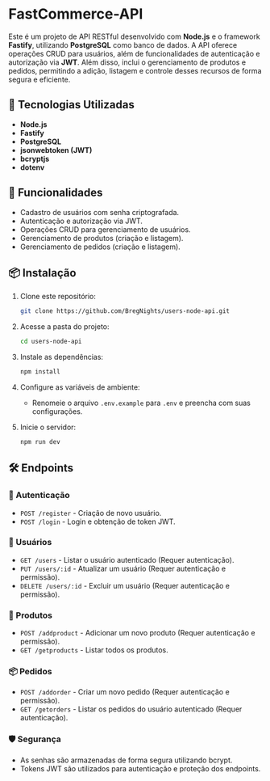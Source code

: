 # FastCommerce-API

Este é um projeto de API RESTful desenvolvido com **Node.js** e o framework **Fastify**, utilizando **PostgreSQL** como banco de dados. A API oferece operações CRUD para usuários, além de funcionalidades de autenticação e autorização via **JWT**. Além disso, inclui o gerenciamento de produtos e pedidos, permitindo a adição, listagem e controle desses recursos de forma segura e eficiente.

## 🚀 Tecnologias Utilizadas

- **Node.js**
- **Fastify**
- **PostgreSQL**
- **jsonwebtoken (JWT)**
- **bcryptjs**
- **dotenv**

## 📌 Funcionalidades

- Cadastro de usuários com senha criptografada.
- Autenticação e autorização via JWT.
- Operações CRUD para gerenciamento de usuários.
- Gerenciamento de produtos (criação e listagem).
- Gerenciamento de pedidos (criação e listagem).


## 📦 Instalação

1. Clone este repositório:
   ```sh
   git clone https://github.com/BregNights/users-node-api.git
   ```

2. Acesse a pasta do projeto:
   ```sh
   cd users-node-api
   ```

3. Instale as dependências:
   ```sh
   npm install
   ```

4. Configure as variáveis de ambiente:
   - Renomeie o arquivo `.env.example` para `.env` e preencha com suas configurações.

5. Inicie o servidor:
   ```sh
   npm run dev
   ```

## 🛠 Endpoints

### 🔑 Autenticação
- `POST /register` - Criação de novo usuário.
- `POST /login` - Login e obtenção de token JWT.

### 👤 Usuários
- `GET /users` - Listar o usuário autenticado (Requer autenticação).
- `PUT /users/:id` - Atualizar um usuário (Requer autenticação e permissão).
- `DELETE /users/:id` - Excluir um usuário (Requer autenticação e permissão).

### 🛒 Produtos

- `POST /addproduct` - Adicionar um novo produto (Requer autenticação e permissão).
- `GET /getproducts` - Listar todos os produtos.

### 📦 Pedidos

- `POST /addorder` - Criar um novo pedido (Requer autenticação e permissão).
- `GET /getorders` - Listar os pedidos do usuário autenticado (Requer autenticação).

### 🛡 Segurança

- As senhas são armazenadas de forma segura utilizando bcrypt.
- Tokens JWT são utilizados para autenticação e proteção dos endpoints.